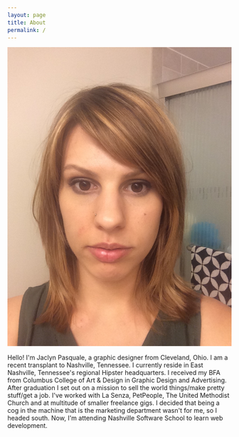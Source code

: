 ```yaml
---
layout: page
title: About
permalink: /
---
```



<img id="profilepic" src="images/IMG_3970.jpg">
<p>Hello! I'm Jaclyn Pasquale, a graphic designer from Cleveland, Ohio. I am a recent transplant to Nashville, Tennessee. I currently reside in East Nashville, Tennessee's regional Hipster headquarters. I received my BFA from Columbus College of Art &amp; Design in Graphic Design and Advertising. After graduation I set out on a mission to sell the world things/make pretty stuff/get a job.  I've worked with La Senza, PetPeople, The United Methodist Church and at multitude of smaller freelance gigs. I decided that being a cog in the machine that is the marketing department wasn't for me, so I headed south. Now, I'm attending Nashville Software School to learn web development.  </p>
 	
